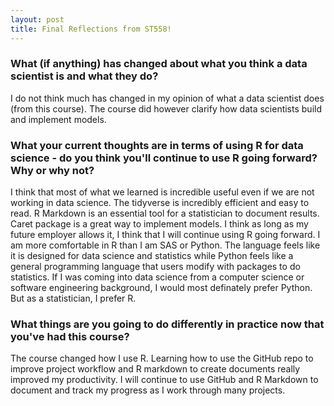 ```yaml
---
layout: post
title: Final Reflections from ST558!
---
```



### What (if anything) has changed about what you think a data scientist is and what they do?

I do not think much has changed in my opinion of what a data scientist does (from this course). The course did however clarify how data scientists build and implement models. 


### What your current thoughts are in terms of using R for data science - do you think you'll continue to use R going forward?  Why or why not?

I think that most of what we learned is incredible useful even if we are not working in data science. The tidyverse is incredibly efficient and easy to read. R Markdown is an essential tool for a statistician to document results. Caret package is a great way to implement models. I think as long as my future employer allows it, I think that I will continue using R going forward. I am more comfortable in R than I am SAS or Python. The language feels like it is designed for data science and statistics while Python feels like a general programming language that users modify with packages to do statistics. If I was coming into data science from a computer science or software engineering background, I would most definately prefer Python. But as a statistician, I prefer R.  

### What things are you going to do differently in practice now that you've had this course?

The course changed how I use R. Learning how to use the GitHub repo to improve project workflow and R markdown to create documents really improved my productivity. I will continue to use GitHub and R Markdown to document and track my progress as I work through many projects. 
